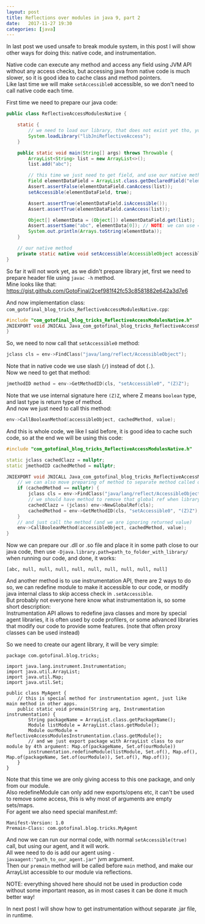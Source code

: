 ```yaml
---
layout: post
title: Reflections over modules in java 9, part 2
date:   2017-11-27 19:30
categories: [java]
---
```


In last post we used unsafe to break module system, in this post I will show other ways for doing this: native code, and instrumentation.  

Native code can execute any method and access any field using JVM API without any access checks, but accessing java from native code is much slower, 
so it is good idea to cache class and method pointers.  
Like last time we will make `setAccessible0` accessible, so we don't need to call native code each time.  

First time we need to prepare our java code: 
```java
public class ReflectiveAccessModulesNative {

    static {
        // we need to load our library, that does not exist yet tho, you don't need to add .dll or .so, java will find valid file on given platform.
        System.loadLibrary("libJniReflectiveAccess");
    }

    public static void main(String[] args) throws Throwable {
        ArrayList<String> list = new ArrayList<>();
        list.add("abc");

        // this time we just need to get field, and use our native method to make it accessible
        Field elementDataField = ArrayList.class.getDeclaredField("elementData");
        Assert.assertFalse(elementDataField.canAccess(list));
        setAccessible(elementDataField, true);

        Assert.assertTrue(elementDataField.isAccessible());
        Assert.assertTrue(elementDataField.canAccess(list));

        Object[] elementData = (Object[]) elementDataField.get(list);
        Assert.assertSame("abc", elementData[0]); // NOTE: we can use ==/same, as "abc" is literal added to constant pool on compile time.
        System.out.println(Arrays.toString(elementData));
    }

    // our native method
    private static native void setAccessible(AccessibleObject accessibleObject, boolean value);
}
```
So far it will not work yet, as we didn't prepare library jet, first we need to prepare header file using `javac -h` method.  
Mine looks like that: https://gist.github.com/GotoFinal/2cef981f42fc53c8581882e642a3d7e6  

And now implementation class: `com_gotofinal_blog_tricks_ReflectiveAccessModulesNative.cpp`:
```cpp
#include "com_gotofinal_blog_tricks_ReflectiveAccessModulesNative.h"
JNIEXPORT void JNICALL Java_com_gotofinal_blog_tricks_ReflectiveAccessModulesNative_setAccessible(JNIEnv *env, jclass clazz, jobject accessibleObject, jboolean value) {
}
```
So, we need to now call that `setAccessible0` method:
```cpp
jclass cls = env->FindClass("java/lang/reflect/AccessibleObject");
```
Note that in native code we use slash (`/`) instead of dot (`.`).  
Now we need to get that method:  
```cpp
jmethodID method = env->GetMethodID(cls, "setAccessible0", "(Z)Z");
```
Note that we use internal signature here `(Z)Z`, where Z means `boolean` type, and last type is return type of method.  
And now we just need to call this method:  
```cpp
env->CallBooleanMethod(accessibleObject, cachedMethod, value);
```
And this is whole code, we like I said before, it is good idea to cache such code, so at the end we will be using this code:
```cpp
#include "com_gotofinal_blog_tricks_ReflectiveAccessModulesNative.h"

static jclass cachedClazz = nullptr;
static jmethodID cachedMethod = nullptr;

JNIEXPORT void JNICALL Java_com_gotofinal_blog_tricks_ReflectiveAccessModulesNative_setAccessible(JNIEnv *env, jclass clazz, jobject accessibleObject, jboolean value) {
    // we can also move preparing of method to separate method called once at load time to improve performance.
    if (cachedMethod == nullptr) {
        jclass cls = env->FindClass("java/lang/reflect/AccessibleObject");
        // we should have method to remove that global ref when library is no longer needed, but we will skip this part here too
        cachedClazz = (jclass) env->NewGlobalRef(cls);
        cachedMethod = env->GetMethodID(cls, "setAccessible0", "(Z)Z");
    }
    // and just call the method (and we are ignoring returned value)
    env->CallBooleanMethod(accessibleObject, cachedMethod, value);
}

```
Now we can prepare our .dll or .so file and place it in some path close to our java code, 
then use `-Djava.library.path=path_to_folder_with_library/` when running our code, and done, it works:
```
[abc, null, null, null, null, null, null, null, null, null]
```

And another method is to use instrumentation API, there are 2 ways to do so, we can redefine module to make it accessible to our code, 
or modify java internal class to skip access check in `.setAccessible`.  
But probably not everyone here know what instrumentation is, so some short description:  
Instrumentation API allows to redefine java classes and more by special agent libraries, it is often used by code profilers, or some advanced libraries that modify our code to provide some features. (note that often proxy classes can be used instead)  

So we need to create our agent library, it will be very simple:
```
package com.gotofinal.blog.tricks;

import java.lang.instrument.Instrumentation;
import java.util.ArrayList;
import java.util.Map;
import java.util.Set;

public class MyAgent {
    // this is special method for instrumentation agent, just like main method in other apps.
    public static void premain(String arg, Instrumentation instrumentation) {
        String packageName = ArrayList.class.getPackageName();
        Module listModule = ArrayList.class.getModule();
        Module ourModule = ReflectiveAccessModulesInstrumentation.class.getModule();
        // and we just export package with ArrayList class to our module by 4th argument: Map.of(packageName, Set.of(ourModule))
        instrumentation.redefineModule(listModule, Set.of(), Map.of(), Map.of(packageName, Set.of(ourModule)), Set.of(), Map.of());
    }
}
```
Note that this time we are only giving access to this one package, and only from our module.  
Also redefineModule can only add new exports/opens etc, it can't be used to remove some access, this is why most of arguments are empty sets/maps.  
For agent we also need special manifest.mf: 
```
Manifest-Version: 1.0
Premain-Class: com.gotofinal.blog.tricks.MyAgent
```
And now we can run our normal code, with normal `setAccessible(true)` call, but using our agent, and it will work.  
All wee need to do is add our agent using `-javaagent:"path_to_our_agent.jar"` jvm argument.  
Then our `premain` method will be called before `main` method, and make our ArrayList accessible to our module via reflections.  


NOTE: everything shoved here should not be used in production code without some important reason, as in most cases it can be done it much better way!


In next post I will show how to get instrumentation without separate .jar file, in runtime. 